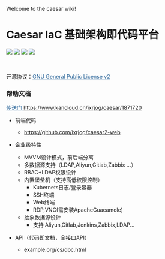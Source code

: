 Welcome to the caesar wiki!

# Caesar IaC 基础架构即代码平台
<img src="https://img.shields.io/badge/version-1.1.0-brightgreen.svg"></img>
<img src="https://img.shields.io/badge/java-8-brightgreen.svg"></img> 
<img src="https://img.shields.io/badge/springboot-2.2.2.RELEASE-brightgreen.svg"></img> 
<img src="https://img.shields.io/badge/mysql-8-brightgreen.svg"></img> 

<br>

开源协议：<a style="color:#2b669a" href="http://www.gnu.org/licenses/old-licenses/gpl-2.0.html" target="_blank">GNU General Public License v2</a>

### 帮助文档

<a style="color:#2b669a" href="https://www.kancloud.cn/ixrjog/caesar/1871720" target="_blank">传送门 https://www.kancloud.cn/ixrjog/caesar/1871720</a>
+ 前端代码
  + https://github.com/ixrjog/caesar2-web
  
+ 企业级特性
  + MVVM设计模式，前后端分离
  + 多数据源支持（LDAP,Aliyun,Gitlab,Zabbix ...）
  + RBAC+LDAP权限设计
  + 内置堡垒机（支持高低权限控制）
    + Kubernets日志/登录容器
    + SSH终端
    + Web终端
    + RDP,VNC(需安装ApacheGuacamole)
  + 抽象数据源设计
    + 支持 Aliyun,Gitlab,Jenkins,Zabbix,LDAP...

+ API（代码即文档，全接口API）
  + example.org/cs/doc.html

